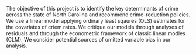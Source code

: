 The objective of this project is to identify the key determinants of crime across the state of North Carolina and  recommend crime-reduction policies. We use a linear model applying ordinary least sqaures (OLS) estimates for the covariates of criem rates. We critique our models through analyses of residuals and through the econometric framework of classic linear modles (CLM). We consider potential sources of omitted variable bias in our analysis.
